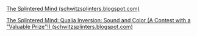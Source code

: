 [The Splintered Mind (schwitzsplinters.blogspot.com)](http://schwitzsplinters.blogspot.com/)

[The Splintered Mind: Qualia Inversion: Sound and Color (A Contest with a "Valuable Prize"!) (schwitzsplinters.blogspot.com)](http://schwitzsplinters.blogspot.com/2010/05/qualia-inversion-sound-and-color.html)

